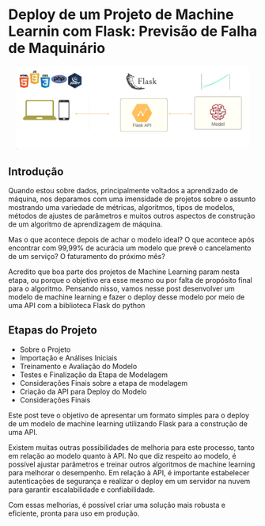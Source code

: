 # Deploy de um Projeto de Machine Learnin com Flask: Previsão de Falha de Maquinário

<p align ='center'>
    <img width="470" src="Imagem.png">
</p>

## Introdução
Quando estou sobre dados, principalmente voltados a aprendizado de máquina, nos deparamos com uma imensidade de projetos sobre o assunto mostrando uma variedade de métricas, algoritmos, tipos de modelos, métodos de ajustes de parâmetros e muitos outros aspectos de construção de um algoritmo de aprendizagem de máquina.

Mas o que acontece depois de achar o modelo ideal? O que acontece após encontrar com 99,99% de acurácia um modelo que prevê o cancelamento de um serviço? O faturamento do próximo mês?

Acredito que boa parte dos projetos de Machine Learning param nesta etapa, ou porque o objetivo era esse mesmo ou por falta de propósito final para o algoritmo. Pensando nisso, vamos nesse post desenvolver um modelo de machine learning e fazer o deploy desse modelo por meio de uma API com a biblioteca Flask do python


## Etapas do Projeto
- Sobre o Projeto
- Importação e Análises Iniciais
- Treinamento e Avaliação do Modelo
- Testes e Finalização da Etapa de Modelagem
- Considerações Finais sobre a etapa de modelagem
- Criação da API para Deploy do Modelo
- Considerações Finais

Este post teve o objetivo de apresentar um formato simples para o deploy de um modelo de machine learning utilizando Flask para a construção de uma API.

Existem muitas outras possibilidades de melhoria para este processo, tanto em relação ao modelo quanto à API. No que diz respeito ao modelo, é possível ajustar parâmetros e treinar outros algoritmos de machine learning para melhorar o desempenho. Em relação à API, é importante estabelecer autenticações de segurança e realizar o deploy em um servidor na nuvem para garantir escalabilidade e confiabilidade.

Com essas melhorias, é possível criar uma solução mais robusta e eficiente, pronta para uso em produção.
